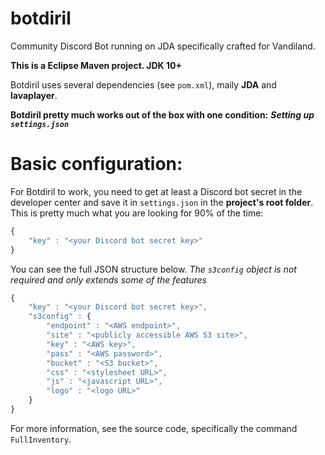 # botdiril
Community Discord Bot running on JDA specifically crafted for Vandiland.

**This is a Eclipse Maven project. JDK 10+**

Botdiril uses several dependencies (see ``pom.xml``), maily **JDA** and **lavaplayer**.

**Botdiril pretty much works out of the box with one condition:**
***Setting up ``settings.json``***

# Basic configuration:
For Botdiril to work, you need to get at least a Discord bot secret in the developer center and save it in ``settings.json`` in the **project's root folder**.
This is pretty much what you are looking for 90% of the time:
```js
{
    "key" : "<your Discord bot secret key>"
}
```
You can see the full JSON structure below.
*The ``s3config`` object is not required and only extends some of the features*
```js
{
    "key" : "<your Discord bot secret key>",
    "s3config" : {
        "endpoint" : "<AWS endpoint>",
        "site" : "<publicly accessible AWS S3 site>",
        "key" : "<AWS key>",
        "pass" : "<AWS password>",
        "bucket" : "<S3 bucket>",
        "css" : "<stylesheet URL>",
        "js" : "<javascript URL>",
        "logo" : "<logo URL>"
    }
}
```
For more information, see the source code, specifically the command ``FullInventory``.
